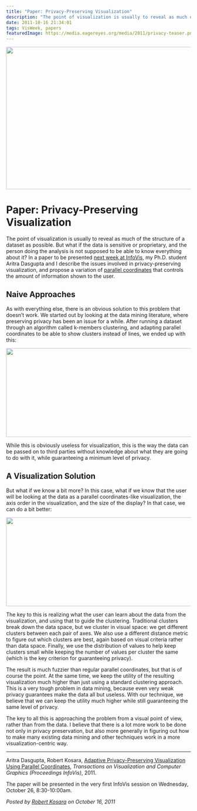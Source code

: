 ```yaml
---
title: "Paper: Privacy-Preserving Visualization"
description: "The point of visualization is usually to reveal as much of the structure of a dataset as possible. But what if the data is sensitive or proprietary, and the person doing the analysis is not supposed to be able to know everything about it? In a paper to be presented next week at InfoVis, my Ph.D. student Aritra Dasgupta and I describe the issues involved in privacy-preserving visualization, and propose a variation of parallel coordinates that controls the amount of information shown to the user."
date: 2011-10-16 21:34:01
tags: VisWeek, papers
featuredImage: https://media.eagereyes.org/media/2011/privacy-teaser.png
---
```


<p align="center"><img src="https://media.eagereyes.org/media/2011/privacy-teaser.png" alt="" width="600" height="388" /></p>

# Paper: Privacy-Preserving Visualization

The point of visualization is usually to reveal as much of the structure of a dataset as possible. But what if the data is sensitive or proprietary, and the person doing the analysis is not supposed to be able to know everything about it? In a paper to be presented <a href="http://visweek.org/visweek/2011/paper-session/all/infovis">next week at InfoVis</a>, my Ph.D. student Aritra Dasgupta and I describe the issues involved in privacy-preserving visualization, and propose a variation of <a href="http://eagereyes.org/techniques/parallel-coordinates">parallel coordinates</a> that controls the amount of information shown to the user.

## Naive Approaches

As with everything else, there is an obvious solution to this problem that doesn’t work. We started out by looking at the data mining literature, where preserving privacy has been an issue for a while. After running a dataset through an algorithm called k-members clustering, and adapting parallel coordinates to be able to show clusters instead of lines, we ended up with this:

<p align="center"><img src="https://media.eagereyes.org/media/2011/privacy-bad.png" alt="" width="600" height="242" /></p>

While this is obviously useless for visualization, this is the way the data can be passed on to third parties without knowledge about what they are going to do with it, while guaranteeing a minimum level of privacy.

## A Visualization Solution

But what if we know a bit more? In this case, what if we know that the user will be looking at the data as a parallel coordinates-like visualization, the axis order in the visualization, and the size of the display? In that case, we can do a bit better:

<p align="center"><img src="https://media.eagereyes.org/media/2011/privacy-good.png" alt="" width="600" height="242" /></p>

The key to this is realizing what the user can learn about the data from the visualization, and using that to guide the clustering. Traditional clusters break down the data space, but we cluster in visual space: we get different clusters between each pair of axes. We also use a different distance metric to figure out which clusters are best, again based on visual criteria rather than data space. Finally, we use the distribution of values to help keep clusters small while keeping the number of values per cluster the same (which is the key criterion for guaranteeing privacy).

The result is much fuzzier than regular parallel coordinates, but that is of course the point. At the same time, we keep the utility of the resulting visualization much higher than just using a standard clustering approach. This is a very tough problem in data mining, because even very weak privacy guarantees make the data all but useless. With our technique, we believe that we can keep the utility much higher while still guaranteeing the same level of privacy.

The key to all this is approaching the problem from a visual point of view, rather than from the data. I believe that there is a lot more work to be done not only in privacy preservation, but also more generally in figuring out how to make many existing data mining and other techniques work in a more visualization-centric way.

<hr />

Aritra Dasgupta, Robert Kosara, <a href="/publications/Dasgupta-InfoVis-2011">Adaptive Privacy-Preserving Visualization Using Parallel Coordinates</a>, <em>Transactions on Visualization and Computer Graphics (Proceedings InfoVis)</em>, 2011.

The paper will be presented in the very first InfoVis session on Wednesday, October 26, 8:30-10:00am.


_Posted by <a href="/about">Robert Kosara</a> on October 16, 2011_


